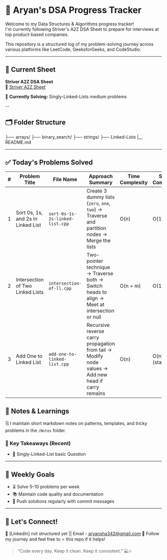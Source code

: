 # 🧠 Aryan's DSA Progress Tracker

Welcome to my Data Structures & Algorithms progress tracker!  
I'm currently following Striver's A2Z DSA Sheet to prepare for interviews at top product-based companies.

This repository is a structured log of my problem-solving journey across various platforms like LeetCode, GeeksforGeeks, and CodeStudio.

---

## 📌 Current Sheet
**Striver A2Z DSA Sheet**  
🔗 [Striver A2Z Sheet](#)

🧭 **Currently Solving:** Singly-Linked-Lists medium problems

--

## 🗂️ Folder Structure
├── arrays/
├── binary_search/
├── strings/
├── Linked-Lists
|__ README.md
 

---

## ✅ Today's Problems Solved
| # | Problem Title                      | File Name                       | Approach Summary                                                                                   | Time Complexity | Space Complexity |
| - | ---------------------------------- | ------------------------------- | -------------------------------------------------------------------------------------------------- | --------------- | ---------------- |
| 1 | Sort 0s, 1s, and 2s in Linked List | `sort-0s-1s-2s-linked-list.cpp` | Create 3 dummy lists (`zero`, `one`, `two`) → Traverse and partition nodes → Merge the lists       | O(n)            | O(1)             |
| 2 | Intersection of Two Linked Lists   | `intersection-of-ll.cpp`        | Two-pointer technique → Traverse both → Switch heads to align → Meet at intersection or null       | O(n + m)        | O(1)             |
| 3 | Add One to Linked List             | `add-one-to-linked-list.cpp`    | Recursive reverse carry propagation from tail → Modify node values → Add new head if carry remains | O(n)            | O(n) (stack)     |




## 🧠 Notes & Learnings

🗒️ I maintain short markdown notes on patterns, templates, and tricky problems in the `/Notes` folder.

### 🔹 Key Takeaways (Recent)

- 📌 Singly-Linked-List basic Question 

---

## 📅 Weekly Goals

- ⏳ Solve 5–10 problems per week  
- 📚 Maintain code quality and documentation  
- 🔄 Push solutions regularly with commit messages  

---

## 🤝 Let's Connect!

💼 [LinkedIn] not structured yet || Email - aryansha342@gmail.com
🌱 Follow my journey and feel free to ⭐ this repo if it helps!

> “Code every day. Keep it clean. Keep it consistent.” 💻🔥

